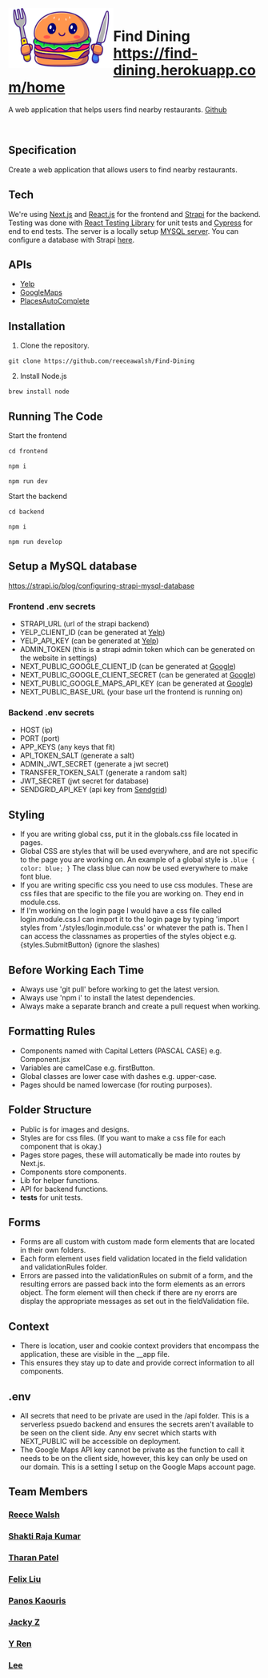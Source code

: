 <img align="left" width="auto" height="120" src="frontend/public/LogoCropped.png" />

# Find Dining https://find-dining.herokuapp.com/home

A web application that helps users find nearby restaurants. [Github](https://github.com/reeceawalsh/Find-Dining)

 </br>

## Specification

Create a web application that allows users to find nearby restaurants.

## Tech

We're using [Next.js](https://nextjs.org/) and [React.js](https://react.dev/) for the frontend and [Strapi](https://strapi.io/) for the backend. Testing was done with [React Testing Library](https://testing-library.com/docs/react-testing-library/intro/) for unit tests and [Cypress](https://www.cypress.io/) for end to end tests. The server is a locally setup [MYSQL server](https://www.mysql.com/). You can configure a database with Strapi [here](https://strapi.io/blog/configuring-strapi-mysql-database).

## APIs

- [Yelp](https://fusion.yelp.com/)
- [GoogleMaps](https://developers.google.com/maps)
- [PlacesAutoComplete](https://developers.google.com/maps/documentation/places/web-service/autocomplete)

## Installation

1. Clone the repository.

```
git clone https://github.com/reeceawalsh/Find-Dining
```

2. Install Node.js

```
brew install node
```

## Running The Code

Start the frontend

```
cd frontend
```

```
npm i
```

```
npm run dev
```

Start the backend

```
cd backend
```

```
npm i
```

```
npm run develop
```
## Setup a MySQL database
https://strapi.io/blog/configuring-strapi-mysql-database

### Frontend .env secrets

- STRAPI_URL (url of the strapi backend)
- YELP_CLIENT_ID (can be generated at [Yelp](https://fusion.yelp.com/))
- YELP_API_KEY (can be generated at [Yelp](https://fusion.yelp.com/))
- ADMIN_TOKEN (this is a strapi admin token which can be generated on the website in settings)
- NEXT_PUBLIC_GOOGLE_CLIENT_ID (can be generated at [Google](https://developers.google.com/maps))
- NEXT_PUBLIC_GOOGLE_CLIENT_SECRET (can be generated at [Google](https://developers.google.com/maps))
- NEXT_PUBLIC_GOOGLE_MAPS_API_KEY (can be generated at [Google](https://developers.google.com/maps))
- NEXT_PUBLIC_BASE_URL (your base url the frontend is running on)

### Backend .env secrets

- HOST (ip)
- PORT (port)
- APP_KEYS (any keys that fit)
- API_TOKEN_SALT (generate a salt)
- ADMIN_JWT_SECRET (generate a jwt secret)
- TRANSFER_TOKEN_SALT (generate a random salt)
- JWT_SECRET (jwt secret for database)
- SENDGRID_API_KEY (api key from [Sendgrid](https://sendgrid.com/solutions/email-api/))

## Styling

- If you are writing global css, put it in the globals.css file located in pages.
- Global CSS are styles that will be used everywhere, and are not specific to the page you are working on. An example of a global style is `.blue {
color: blue;
}` The class blue can now be used everywhere to make font blue.
- If you are writing specific css you need to use css modules. These are css files that are specific to the file you are working on. They end in module.css.
- If I'm working on the login page I would have a css file called login.module.css.I can import it to the login page by typing 'import styles from './styles/login.module.css' or whatever the path is. Then I can access the classnames as properties of the styles object e.g. {styles.SubmitButton} (ignore the slashes)

## Before Working Each Time

- Always use 'git pull' before working to get the latest version.
- Always use 'npm i' to install the latest dependencies.
- Always make a separate branch and create a pull request when working.

## Formatting Rules

- Components named with Capital Letters (PASCAL CASE) e.g. Component.jsx
- Variables are camelCase e.g. firstButton.
- Global classes are lower case with dashes e.g. upper-case.
- Pages should be named lowercase (for routing purposes).

## Folder Structure

- Public is for images and designs.
- Styles are for css files. (If you want to make a css file for each component that is okay.)
- Pages store pages, these will automatically be made into routes by Next.js.
- Components store components.
- Lib for helper functions.
- API for backend functions.
- **tests** for unit tests.

## Forms

- Forms are all custom with custom made form elements that are located in their own folders.
- Each form element uses field validation located in the field validation and validationRules folder.
- Errors are passed into the validationRules on submit of a form, and the resulting errors are passed back into the form elements as an errors object. The form element will then check if there are ny erorrs are display the appropriate messages as set out in the fieldValidation file.

## Context

- There is location, user and cookie context providers that encompass the application, these are visible in the \_\_app file.
- This ensures they stay up to date and provide correct information to all components.

## .env

- All secrets that need to be private are used in the /api folder. This is a serverless psuedo backend and ensures the secrets aren't available to be seen on the client side. Any env secret which starts with NEXT_PUBLIC will be accessible on deployment.
- The Google Maps API key cannot be private as the function to call it needs to be on the client side, however, this key can only be used on our domain. This is a setting I setup on the Google Maps account page.

## Team Members

### [Reece Walsh](https://github.com/reeceawalsh)

### [Shakti Raja Kumar](https://github.com/shaktiv8)

### [Tharan Patel](https://github.com/tharanpatel)

### [Felix Liu](https://github.com/FelixLiu666)

### [Panos Kaouris](https://github.com/AzuratC1)

### [Jacky Z](https://github.com/WZheng99)

### [Y Ren](https://github.com/220543691)

### [Lee](https://github.com/draymondlee1997)
